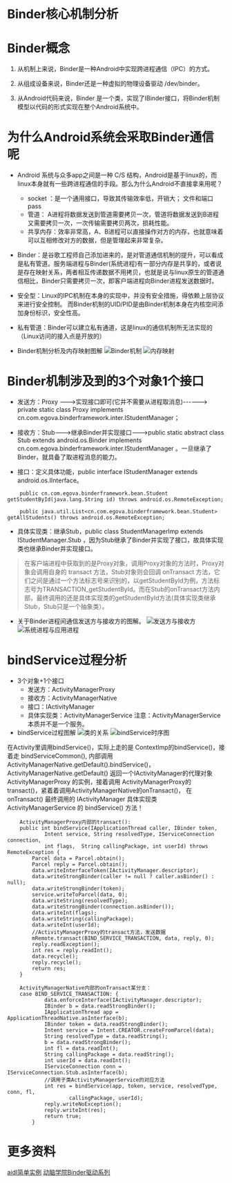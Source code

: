 # Binder核心机制分析
   
# Binder概念
1. 从机制上来说，Binder是一种Android中实现跨进程通信（IPC）的方式。

2. 从组成设备来说，Binder还是一种虚拟的物理设备驱动  /dev/binder。

3. 从Android代码来说，Binder 是一个类，实现了IBinder接口，将Binder机制模型以代码的形式实现在整个Android系统中。 

# 为什么Android系统会采取Binder通信呢
+ Android 系统与众多app之间是一种 C/S 结构，Android是基于linux的，而linux本身就有一些跨进程通信的手段。那么为什么Android不直接拿来用呢？
  + socket     ：是一个通用接口，导致其传输效率低，开销大； 文件和端口  pass
  + 管道： A进程将数据发送到管道需要拷贝一次，管道将数据发送到B进程又需要拷贝一次，一次传输需要拷贝两次，损耗性能。       
  + 共享内存：效率非常高，A、B进程可以直接操作对方的内存，也就意味着可以互相修改对方的数据，但是管理起来非常复杂。

+ Binder：是谷歌工程师自己添加进来的，是对管道通信机制的提升，可以看成是私有管道。服务端进程与Binder(系统进程)有一部分内存是共享的，或者说是存在映射关系，两者相互传递数据不用拷贝，也就是说与linux原生的管道通信相比，Binder只需要拷贝一次，即客户端进程向Binder进程发送数据时。

+ 安全型：Linux的IPC机制在本身的实现中，并没有安全措施，得依赖上层协议来进行安全控制。	而Binder机制的UID/PID是由Binder机制本身在内核空间添加身份标识，安全性高。

+ 私有管道：Binder可以建立私有通道，这是linux的通信机制所无法实现的 （Linux访问的接入点是开放的）
+ Binder机制分析及内存映射图解
  ![Binder机制](images/001.png)
  ![内存映射](images/002.png)

# Binder机制涉及到的3个对象1个接口
+ 发送方：Proxy --->实现接口即可(它并不需要从进程取消息)------> private static class Proxy implements cn.com.egova.binderframework.inter.IStudentManager；

+ 接收方：Stub--->继承Binder并实现接口--->public static abstract class Stub extends android.os.Binder implements cn.com.egova.binderframework.inter.IStudentManager 。一旦继承了Binder，就具备了取进程消息的能力。

+ 接口：定义具体功能，public interface IStudentManager extends android.os.IInterface。
  
```
    public cn.com.egova.binderframework.bean.Student getStudentById(java.lang.String id) throws android.os.RemoteException;

    public java.util.List<cn.com.egova.binderframework.bean.Student> getAllStudents() throws android.os.RemoteException;
```

+ 具体实现类：继承Stub，public class StudentManagerImp extends IStudentManager.Stub ，因为Stub继承了Binder并实现了接口，故具体实现类也继承Binder并实现接口。

> 在客户端进程中获取到的是Proxy对象，调用Proxy对象的方法时，Proxy对象会调用自身的 transact 方法，Stub对象则会回调 onTransact 方法，它们之间是通过一个方法标志号来识别的，以getStudentById为例，方法标志号为TRANSACTION_getStudentById。而在Stub的onTransact方法内部，最终调用的还是具体实现类的getStudentById方法(具体实现类继承Stub，Stub只是一个抽象类）。

+ 关于Binder进程间通信发送方与接收方的图解。
    ![发送方与接收方](images/003.png)	 ![系统进程与应用进程](images/004.png)
    
# bindService过程分析
+ 3个对象+1个接口
  + 发送方：ActivityManagerProxy
  + 接收方：ActivityManagerNative
  + 接口：IActivityManager
  + 具体实现类：ActivityManagerService   注意：ActivityManagerService本质并不是一个服务。
+ 	bindService过程图解
  ![类的关系](images/005.png)
  ![bindService时序图](images/006.png)

在Activity里调用bindService()，实际上走的是 ContextImp的bindService()，接着走 bindServiceCommon(), 内部调用ActivityManagerNative.getDefault().bindService()， ActivityManagerNative.getDefault() 返回一个IActivityManager的代理对象 ActivityManagerProxy 的实例，接着调用 ActivityManagerProxy的transact()，紧着着调用ActivityManagerNative的onTransact()， 在 onTransact() 最终调用的 IActivityManager 具体实现类 ActivityManagerService 的 bindService() 方法！


```
    ActivityManagerProxy内部的transact():
    public int bindService(IApplicationThread caller, IBinder token,
            Intent service, String resolvedType, IServiceConnection connection,
            int flags,  String callingPackage, int userId) throws RemoteException {
        Parcel data = Parcel.obtain();
        Parcel reply = Parcel.obtain();
        data.writeInterfaceToken(IActivityManager.descriptor);
        data.writeStrongBinder(caller != null ? caller.asBinder() : null);
        data.writeStrongBinder(token);
        service.writeToParcel(data, 0);
        data.writeString(resolvedType);
        data.writeStrongBinder(connection.asBinder());
        data.writeInt(flags);
        data.writeString(callingPackage);
        data.writeInt(userId);
        //ActivityManagerProxy的transact方法，发送数据
        mRemote.transact(BIND_SERVICE_TRANSACTION, data, reply, 0);
        reply.readException();
        int res = reply.readInt();
        data.recycle();
        reply.recycle();
        return res;
    }
```


```
    ActivityManagerNative内部的onTransact某分支：
    case BIND_SERVICE_TRANSACTION: {
            data.enforceInterface(IActivityManager.descriptor);
            IBinder b = data.readStrongBinder();
            IApplicationThread app = ApplicationThreadNative.asInterface(b);
            IBinder token = data.readStrongBinder();
            Intent service = Intent.CREATOR.createFromParcel(data);
            String resolvedType = data.readString();
            b = data.readStrongBinder();
            int fl = data.readInt();
            String callingPackage = data.readString();
            int userId = data.readInt();
            IServiceConnection conn = IServiceConnection.Stub.asInterface(b);
            //调用子类ActivityManagerService的对应方法
            int res = bindService(app, token, service, resolvedType, conn, fl,
                    callingPackage, userId);
            reply.writeNoException();
            reply.writeInt(res);
            return true;
        }
```



# 更多资料
[aidl简单实例](http://note.youdao.com/noteshare?id=403827f2ecb62cf07d70a98e8c6e3a03)
[动脑学院Binder驱动系列](https://www.jianshu.com/u/ebe7f901e1bc)